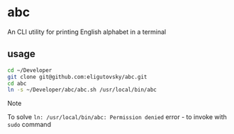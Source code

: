 # abc

An CLI utility for printing English alphabet in a terminal

## usage

```bash
cd ~/Developer
git clone git@github.com:eligutovsky/abc.git
cd abc
ln -s ~/Developer/abc/abc.sh /usr/local/bin/abc
```

> [!NOTE]
> To solve `ln: /usr/local/bin/abc: Permission denied` error - to invoke with `sudo` command
